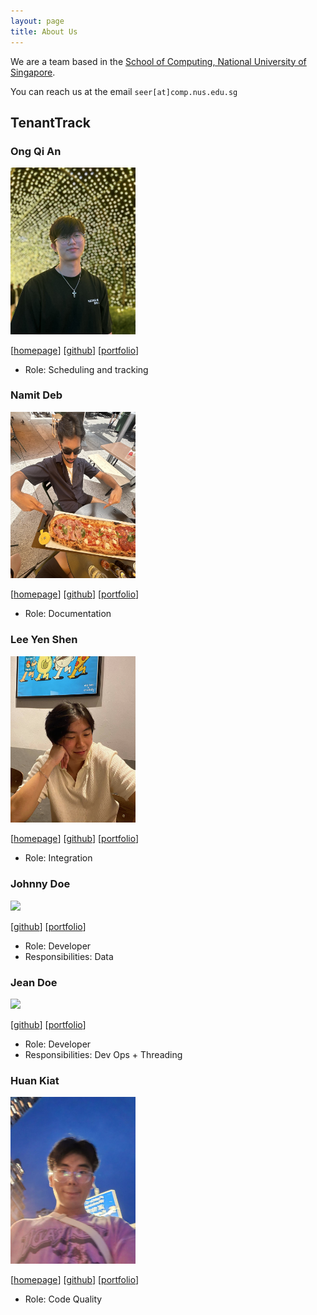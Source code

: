 ```yaml
---
layout: page
title: About Us
---
```


We are a team based in the [School of Computing, National University of Singapore](https://www.comp.nus.edu.sg).

You can reach us at the email `seer[at]comp.nus.edu.sg`

## TenantTrack

### Ong Qi An

<img src="images/QiAn.png" width="200px">

[[homepage](https://www.linkedin.com/in/ong-qi-an-174703300/)]
[[github](https://github.com/blobfish465)]
[[portfolio](team/QiAn.md)]

* Role: Scheduling and tracking

### Namit Deb

<img src="images/namitdeb739.png" width="200px">

[[homepage](www.linkedin.com/in/namitdeb739)]
[[github](https://github.com/namitdeb739)]
[[portfolio](team/namitdeb739.md)]

* Role: Documentation

### Lee Yen Shen

<img src="images/leeyenshen.png" width="200px">

[[homepage](https://www.linkedin.com/in/yen-shen-lee-b00b61208/)]
[[github](https://github.com/leeyenshen)]
[[portfolio](team/leeyenshen)]

* Role: Integration

### Johnny Doe

<img src="images/johndoe.png" width="200px">

[[github](http://github.com/johndoe)] [[portfolio](team/QiAn)]

* Role: Developer
* Responsibilities: Data

### Jean Doe

<img src="images/johndoe.png" width="200px">

[[github](http://github.com/johndoe)]
[[portfolio](team/QiAn)]

* Role: Developer
* Responsibilities: Dev Ops + Threading

### Huan Kiat

<img src="images/huan-kiat.png" width="200px">

[[homepage](https://www.linkedin.com/in/huan-kiat-lim-560069345/)]
[[github](http://github.com/Huan-Kiat)]
[[portfolio](team/HuanKiat.md)]

* Role: Code Quality